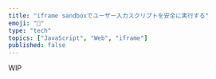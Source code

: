 ```yaml
---
title: "iframe sandboxでユーザー入力スクリプトを安全に実行する"
emoji: "️🧰"
type: "tech"
topics: ["JavaScript", "Web", "iframe"]
published: false
---
```


WIP